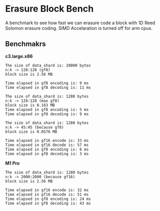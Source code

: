 # Erasure Block Bench

A benchmark to see how fast we can erasure code a block with 1D Reed Solomon erasure coding. SIMD Accelaration is turned off for arm cpus.

## Benchmakrs

**c3.large.x86**
```
The size of data_shard is: 20000 bytes
n:k -> 128:128 (gf8)
block size is 2.56 MB

Time elapsed in gf8 encoding is: 9 ms
Time elapsed in gf8 decoding is: 11 ms
```
```
The size of data_shard is: 1280 bytes
n:k -> 128:128 (max gf8)
block size is 0.163 MB
Time elapsed in gf8 encoding is: 5 ms
Time elapsed in gf8 decoding is: 9 ms
```
```
The size of data_shard is: 1280 bytes
n:k -> 45:45 (because gf8)
block size is 0.0576 MB 

Time elapsed in gf16 encode is: 33 ms
Time elapsed in gf16 decode is: 57 ms
Time elapsed in gf8 encoding is: 6 ms
Time elapsed in gf8 decoding is: 3 ms
```

**M1 Pro**
```
The size of data_shard is: 1280 bytes
n:k -> 2000:2000 (because gf16)
block size is 2.56 MB

Time elapsed in gf16 encode is: 32 ms
Time elapsed in gf16 decode is: 51 ms
Time elapsed in gf8 encoding is: 24 ms
Time elapsed in gf8 decoding is: 43 ms
```
